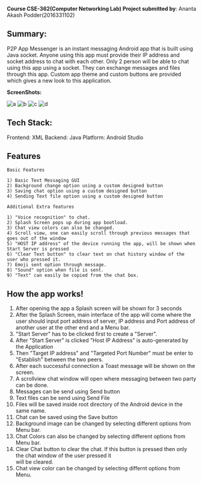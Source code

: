 **Course CSE-362(Computer Networking Lab) Project submitted by**: Ananta Akash Podder(2016331102)

Summary:
------------------------------------------------------------------------------------------------------------------------------
P2P App Messenger is an instant messaging Android app that is built using Java socket. Anyone using this app must provide
their IP address and socket address to chat with each other. Only 2 person will be able to chat using this app using a socket.
They can exchange messages and files through this app. Custom app theme and custom buttons are provided which gives a new look
to this application.

**ScreenShots:**

![a](https://user-images.githubusercontent.com/49761339/137983578-b0d60336-fd1d-48e7-81e4-cfd29d5fbc1b.png)
![b](https://user-images.githubusercontent.com/49761339/137983589-f963d310-f84a-4e19-ae60-cdb4945bf1ff.png)
![c](https://user-images.githubusercontent.com/49761339/137983607-372ef023-b6ac-41f4-8589-075b858224f3.png)
![d](https://user-images.githubusercontent.com/49761339/137983620-75f9022f-95cc-4c4f-aa09-d271c54436c8.png)


Tech Stack:
------------------------------------------------------------------------------------------------------------------------------
Frontend: XML
Backend: Java
Platform: Android Studio


Features
---------------------------------------------------------------------------------------------------------------------------



```
Basic Features

1) Basic Text Messaging GUI
2) Background change option using a custom designed button
3) Saving chat option using a custom designed button
4) Sending Text file option using a custom designed button
```


```
Additional Extra features

1) "Voice recognition" to chat.
2) Splash Screen pops up during app bootload.
3) Chat view colors can also be changed.
4) Scroll view, one can easily scroll through previous messages that goes out of the window
5) "HOST IP address" of the device running the app, will be shown when Start Server is pressed
6) "Clear Text button" to clear text on chat history window of the user who pressed it.
7) Emoji sent option through message.
8) "Sound" option when file is sent.
9) "Text" can easily be copied from the chat box.
```




How the app works!
--------------------------------------------------------------------------------------------------------------------------
1) After opening the app a Splash screen will be shown for 3 seconds
2) After the Splash Screen, main interface of the app will come where the user should input port address of server, 
   IP address and Port address of another user at the other end and a Menu bar.
3) "Start Server" has to be clicked first to create a "Server".
4) After "Start Server" is clicked "Host IP Address" is auto-generated by the Application
5) Then "Target IP address" and "Targeted Port Number" must be enter to "Establish" between the two peers.
6) After each successful connection a Toast message will be shown on the screen.
7) A scrollview chat window will open where messaging between two party can be done.
8) Messages can be send using Send button
9) Text files can be send using Send File
10) Files will be saved inside root directory of the Android device in the same name.
11) Chat can be saved using the Save button
12) Background image can be changed by selecting different options from Menu bar.
13) Chat Colors can also be changed by selecting different options from Menu bar.
14) Clear Chat button to clear the chat. If this button is pressed then only the chat window of the user pressed it		
    will be cleared.
15) Chat view color can be changed by selecting differnt options from Menu.
